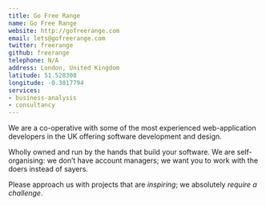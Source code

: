 ```yaml
---
title: Go Free Range
name: Go Free Range
website: http://gofreerange.com
email: lets@gofreerange.com
twitter: freerange
github: freerange
telephone: N/A
address: London, United Kingdom
latitude: 51.528308
longitude: -0.3817794
services:
- business-analysis
- consultancy
---
```


We are a co-operative with some of the most experienced web-application developers in the UK offering software development and design.

Wholly owned and run by the hands that build your software. We are self-organising: we don’t have account managers; we want you to work with the doers instead of sayers.

Please approach us with projects that are _inspiring_; we absolutely _require a challenge_.
